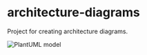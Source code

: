 # architecture-diagrams
Project for creating architecture diagrams.

![PlantUML model](http://www.plantuml.com/plantuml/png/BSmn2W9134RXtbFe0PpqLdkLc0axWPdialn1yFGgM3rUysq93jIQbvkvpEfQCQy3EFD15Fngks7Kir933eSwcXoBaF8c3Xa65LJelHllmIjfiJdzhvq_UbFlttu0)
